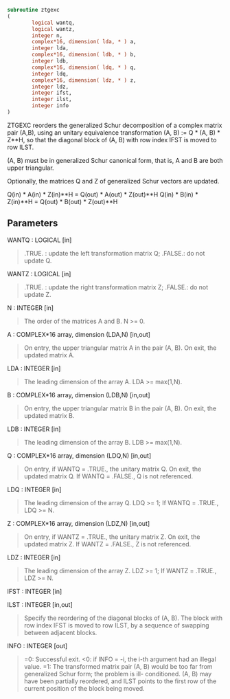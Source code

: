 ```fortran
subroutine ztgexc
(
        logical wantq,
        logical wantz,
        integer n,
        complex*16, dimension( lda, * ) a,
        integer lda,
        complex*16, dimension( ldb, * ) b,
        integer ldb,
        complex*16, dimension( ldq, * ) q,
        integer ldq,
        complex*16, dimension( ldz, * ) z,
        integer ldz,
        integer ifst,
        integer ilst,
        integer info
)
```

ZTGEXC reorders the generalized Schur decomposition of a complex
matrix pair (A,B), using an unitary equivalence transformation
(A, B) := Q * (A, B) * Z**H, so that the diagonal block of (A, B) with
row index IFST is moved to row ILST.

(A, B) must be in generalized Schur canonical form, that is, A and
B are both upper triangular.

Optionally, the matrices Q and Z of generalized Schur vectors are
updated.

Q(in) * A(in) * Z(in)**H = Q(out) * A(out) * Z(out)**H
Q(in) * B(in) * Z(in)**H = Q(out) * B(out) * Z(out)**H

## Parameters
WANTQ : LOGICAL [in]
> .TRUE. : update the left transformation matrix Q;
> .FALSE.: do not update Q.

WANTZ : LOGICAL [in]
> .TRUE. : update the right transformation matrix Z;
> .FALSE.: do not update Z.

N : INTEGER [in]
> The order of the matrices A and B. N >= 0.

A : COMPLEX*16 array, dimension (LDA,N) [in,out]
> On entry, the upper triangular matrix A in the pair (A, B).
> On exit, the updated matrix A.

LDA : INTEGER [in]
> The leading dimension of the array A. LDA >= max(1,N).

B : COMPLEX*16 array, dimension (LDB,N) [in,out]
> On entry, the upper triangular matrix B in the pair (A, B).
> On exit, the updated matrix B.

LDB : INTEGER [in]
> The leading dimension of the array B. LDB >= max(1,N).

Q : COMPLEX*16 array, dimension (LDQ,N) [in,out]
> On entry, if WANTQ = .TRUE., the unitary matrix Q.
> On exit, the updated matrix Q.
> If WANTQ = .FALSE., Q is not referenced.

LDQ : INTEGER [in]
> The leading dimension of the array Q. LDQ >= 1;
> If WANTQ = .TRUE., LDQ >= N.

Z : COMPLEX*16 array, dimension (LDZ,N) [in,out]
> On entry, if WANTZ = .TRUE., the unitary matrix Z.
> On exit, the updated matrix Z.
> If WANTZ = .FALSE., Z is not referenced.

LDZ : INTEGER [in]
> The leading dimension of the array Z. LDZ >= 1;
> If WANTZ = .TRUE., LDZ >= N.

IFST : INTEGER [in]

ILST : INTEGER [in,out]
> Specify the reordering of the diagonal blocks of (A, B).
> The block with row index IFST is moved to row ILST, by a
> sequence of swapping between adjacent blocks.

INFO : INTEGER [out]
> =0:  Successful exit.
> <0:  if INFO = -i, the i-th argument had an illegal value.
> =1:  The transformed matrix pair (A, B) would be too far
> from generalized Schur form; the problem is ill-
> conditioned. (A, B) may have been partially reordered,
> and ILST points to the first row of the current
> position of the block being moved.
